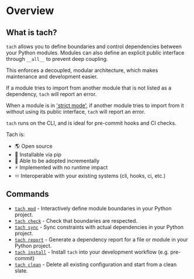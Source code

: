 # Overview

## What is tach?
`tach` allows you to define boundaries and control dependencies between your Python modules.
Modules can also define an explicit public interface through `__all__` to prevent deep coupling.

This enforces a decoupled, modular architecture, which makes maintenance and development easier.

If a module tries to import from another module that is not listed as a dependency, `tach` will report an error.

When a module is in ['strict mode'](strict-mode.md), if another module tries to import from it without using its public interface, `tach` will report an error.

`tach` runs on the CLI, and is ideal for pre-commit hooks and CI checks.

Tach is:

- 🌎 Open source
- 🐍 Installable via pip
- 🔧 Able to be adopted incrementally
- ⚡  Implemented with no runtime impact
- ♾️ Interoperable with your existing systems (cli, hooks, ci, etc.)

## Commands
* [`tach mod`](usage.md#tach-mod) - Interactively define module boundaries in your Python project.
* [`tach check`](usage.md#tach-check) - Check that boundaries are respected.
* [`tach sync`](usage.md#tach-sync) - Sync constraints with actual dependencies in your Python project.
* [`tach report`](usage.md#tach-report) - Generate a dependency report for a file or module in your Python project.
* [`tach install`](usage.md#tach-install) - Install `tach` into your development workflow (e.g. pre-commit)
* [`tach clean`](usage.md#tach-clean) - Delete all existing configuration and start from a clean slate.

